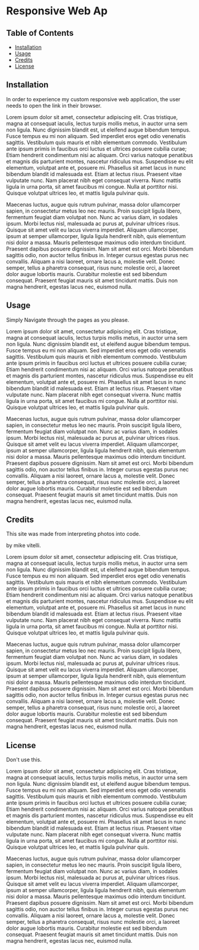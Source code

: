 # Responsive Web Ap
## Table of Contents

* [Installation](#installation)
* [Usage](#usage)
* [Credits](#credits)
* [License](#license)

## Installation

In order to experience my custom responsive web application, the user needs to open the link in their browser.

Lorem ipsum dolor sit amet, consectetur adipiscing elit. Cras tristique, magna at consequat iaculis, lectus turpis mollis metus, in auctor urna sem non ligula. Nunc dignissim blandit est, ut eleifend augue bibendum tempus. Fusce tempus eu mi non aliquam. Sed imperdiet eros eget odio venenatis sagittis. Vestibulum quis mauris et nibh elementum commodo. Vestibulum ante ipsum primis in faucibus orci luctus et ultrices posuere cubilia curae; Etiam hendrerit condimentum nisi ac aliquam. Orci varius natoque penatibus et magnis dis parturient montes, nascetur ridiculus mus. Suspendisse eu elit elementum, volutpat ante et, posuere mi. Phasellus sit amet lacus in nunc bibendum blandit id malesuada est. Etiam at lectus risus. Praesent vitae vulputate nunc. Nam placerat nibh eget consequat viverra. Nunc mattis ligula in urna porta, sit amet faucibus mi congue. Nulla at porttitor nisi. Quisque volutpat ultrices leo, et mattis ligula pulvinar quis.

Maecenas luctus, augue quis rutrum pulvinar, massa dolor ullamcorper sapien, in consectetur metus leo nec mauris. Proin suscipit ligula libero, fermentum feugiat diam volutpat non. Nunc ac varius diam, in sodales ipsum. Morbi lectus nisl, malesuada ac purus at, pulvinar ultrices risus. Quisque sit amet velit eu lacus viverra imperdiet. Aliquam ullamcorper, ipsum at semper ullamcorper, ligula ligula hendrerit nibh, quis elementum nisi dolor a massa. Mauris pellentesque maximus odio interdum tincidunt. Praesent dapibus posuere dignissim. Nam sit amet est orci. Morbi bibendum sagittis odio, non auctor tellus finibus in. Integer cursus egestas purus nec convallis. Aliquam a nisi laoreet, ornare lacus a, molestie velit. Donec semper, tellus a pharetra consequat, risus nunc molestie orci, a laoreet dolor augue lobortis mauris. Curabitur molestie est sed bibendum consequat. Praesent feugiat mauris sit amet tincidunt mattis. Duis non magna hendrerit, egestas lacus nec, euismod nulla.


## Usage 

Simply Navigate through the pages as you please.

Lorem ipsum dolor sit amet, consectetur adipiscing elit. Cras tristique, magna at consequat iaculis, lectus turpis mollis metus, in auctor urna sem non ligula. Nunc dignissim blandit est, ut eleifend augue bibendum tempus. Fusce tempus eu mi non aliquam. Sed imperdiet eros eget odio venenatis sagittis. Vestibulum quis mauris et nibh elementum commodo. Vestibulum ante ipsum primis in faucibus orci luctus et ultrices posuere cubilia curae; Etiam hendrerit condimentum nisi ac aliquam. Orci varius natoque penatibus et magnis dis parturient montes, nascetur ridiculus mus. Suspendisse eu elit elementum, volutpat ante et, posuere mi. Phasellus sit amet lacus in nunc bibendum blandit id malesuada est. Etiam at lectus risus. Praesent vitae vulputate nunc. Nam placerat nibh eget consequat viverra. Nunc mattis ligula in urna porta, sit amet faucibus mi congue. Nulla at porttitor nisi. Quisque volutpat ultrices leo, et mattis ligula pulvinar quis.

Maecenas luctus, augue quis rutrum pulvinar, massa dolor ullamcorper sapien, in consectetur metus leo nec mauris. Proin suscipit ligula libero, fermentum feugiat diam volutpat non. Nunc ac varius diam, in sodales ipsum. Morbi lectus nisl, malesuada ac purus at, pulvinar ultrices risus. Quisque sit amet velit eu lacus viverra imperdiet. Aliquam ullamcorper, ipsum at semper ullamcorper, ligula ligula hendrerit nibh, quis elementum nisi dolor a massa. Mauris pellentesque maximus odio interdum tincidunt. Praesent dapibus posuere dignissim. Nam sit amet est orci. Morbi bibendum sagittis odio, non auctor tellus finibus in. Integer cursus egestas purus nec convallis. Aliquam a nisi laoreet, ornare lacus a, molestie velit. Donec semper, tellus a pharetra consequat, risus nunc molestie orci, a laoreet dolor augue lobortis mauris. Curabitur molestie est sed bibendum consequat. Praesent feugiat mauris sit amet tincidunt mattis. Duis non magna hendrerit, egestas lacus nec, euismod nulla.


## Credits

This site was made from interpreting photos into code.

by mike vitelli.

Lorem ipsum dolor sit amet, consectetur adipiscing elit. Cras tristique, magna at consequat iaculis, lectus turpis mollis metus, in auctor urna sem non ligula. Nunc dignissim blandit est, ut eleifend augue bibendum tempus. Fusce tempus eu mi non aliquam. Sed imperdiet eros eget odio venenatis sagittis. Vestibulum quis mauris et nibh elementum commodo. Vestibulum ante ipsum primis in faucibus orci luctus et ultrices posuere cubilia curae; Etiam hendrerit condimentum nisi ac aliquam. Orci varius natoque penatibus et magnis dis parturient montes, nascetur ridiculus mus. Suspendisse eu elit elementum, volutpat ante et, posuere mi. Phasellus sit amet lacus in nunc bibendum blandit id malesuada est. Etiam at lectus risus. Praesent vitae vulputate nunc. Nam placerat nibh eget consequat viverra. Nunc mattis ligula in urna porta, sit amet faucibus mi congue. Nulla at porttitor nisi. Quisque volutpat ultrices leo, et mattis ligula pulvinar quis.

Maecenas luctus, augue quis rutrum pulvinar, massa dolor ullamcorper sapien, in consectetur metus leo nec mauris. Proin suscipit ligula libero, fermentum feugiat diam volutpat non. Nunc ac varius diam, in sodales ipsum. Morbi lectus nisl, malesuada ac purus at, pulvinar ultrices risus. Quisque sit amet velit eu lacus viverra imperdiet. Aliquam ullamcorper, ipsum at semper ullamcorper, ligula ligula hendrerit nibh, quis elementum nisi dolor a massa. Mauris pellentesque maximus odio interdum tincidunt. Praesent dapibus posuere dignissim. Nam sit amet est orci. Morbi bibendum sagittis odio, non auctor tellus finibus in. Integer cursus egestas purus nec convallis. Aliquam a nisi laoreet, ornare lacus a, molestie velit. Donec semper, tellus a pharetra consequat, risus nunc molestie orci, a laoreet dolor augue lobortis mauris. Curabitur molestie est sed bibendum consequat. Praesent feugiat mauris sit amet tincidunt mattis. Duis non magna hendrerit, egestas lacus nec, euismod nulla.



## License

Don't use this.

Lorem ipsum dolor sit amet, consectetur adipiscing elit. Cras tristique, magna at consequat iaculis, lectus turpis mollis metus, in auctor urna sem non ligula. Nunc dignissim blandit est, ut eleifend augue bibendum tempus. Fusce tempus eu mi non aliquam. Sed imperdiet eros eget odio venenatis sagittis. Vestibulum quis mauris et nibh elementum commodo. Vestibulum ante ipsum primis in faucibus orci luctus et ultrices posuere cubilia curae; Etiam hendrerit condimentum nisi ac aliquam. Orci varius natoque penatibus et magnis dis parturient montes, nascetur ridiculus mus. Suspendisse eu elit elementum, volutpat ante et, posuere mi. Phasellus sit amet lacus in nunc bibendum blandit id malesuada est. Etiam at lectus risus. Praesent vitae vulputate nunc. Nam placerat nibh eget consequat viverra. Nunc mattis ligula in urna porta, sit amet faucibus mi congue. Nulla at porttitor nisi. Quisque volutpat ultrices leo, et mattis ligula pulvinar quis.

Maecenas luctus, augue quis rutrum pulvinar, massa dolor ullamcorper sapien, in consectetur metus leo nec mauris. Proin suscipit ligula libero, fermentum feugiat diam volutpat non. Nunc ac varius diam, in sodales ipsum. Morbi lectus nisl, malesuada ac purus at, pulvinar ultrices risus. Quisque sit amet velit eu lacus viverra imperdiet. Aliquam ullamcorper, ipsum at semper ullamcorper, ligula ligula hendrerit nibh, quis elementum nisi dolor a massa. Mauris pellentesque maximus odio interdum tincidunt. Praesent dapibus posuere dignissim. Nam sit amet est orci. Morbi bibendum sagittis odio, non auctor tellus finibus in. Integer cursus egestas purus nec convallis. Aliquam a nisi laoreet, ornare lacus a, molestie velit. Donec semper, tellus a pharetra consequat, risus nunc molestie orci, a laoreet dolor augue lobortis mauris. Curabitur molestie est sed bibendum consequat. Praesent feugiat mauris sit amet tincidunt mattis. Duis non magna hendrerit, egestas lacus nec, euismod nulla.